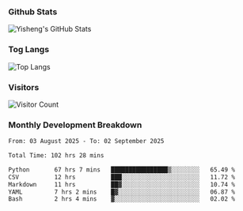 ### Github Stats
![Yisheng's GitHub Stats](https://github-readme-stats-9qabuvhk1-gongyisheng.vercel.app/api?username=gongyisheng&count_private=true&show_icons=true)
### Tog Langs
![Top Langs](https://github-readme-stats-9qabuvhk1-gongyisheng.vercel.app/api/top-langs/?username=gongyisheng&layout=compact)
### Visitors
![Visitor Count](https://profile-counter.glitch.me/gongyisheng/count.svg)
### Monthly Development Breakdown
<!--START_SECTION:waka-->

```txt
From: 03 August 2025 - To: 02 September 2025

Total Time: 102 hrs 28 mins

Python       67 hrs 7 mins   ████████████████▒░░░░░░░░   65.49 %
CSV          12 hrs          ███░░░░░░░░░░░░░░░░░░░░░░   11.72 %
Markdown     11 hrs          ██▓░░░░░░░░░░░░░░░░░░░░░░   10.74 %
YAML         7 hrs 2 mins    █▓░░░░░░░░░░░░░░░░░░░░░░░   06.87 %
Bash         2 hrs 4 mins    ▓░░░░░░░░░░░░░░░░░░░░░░░░   02.02 %
```

<!--END_SECTION:waka-->

